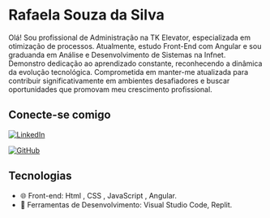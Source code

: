 # Rafaela Souza da Silva

 Olá! Sou profissional de Administração na TK Elevator, especializada em otimização de processos. Atualmente, estudo Front-End com Angular e sou graduanda em Análise e Desenvolvimento de Sistemas na Infnet. Demonstro dedicação ao aprendizado constante, reconhecendo a dinâmica da evolução tecnológica. Comprometida em manter-me atualizada para contribuir significativamente em ambientes desafiadores e buscar oportunidades que promovam meu crescimento profissional.
## Conecte-se comigo
[![LinkedIn](https://img.shields.io/badge/LinkedIn-000?style=for-the-badge&logo=linkedin&logoColor=0E76A8)](https://www.linkedin.com/in/rafaela-souza-da-silva-78438822b/)

[![GitHub](https://img.shields.io/badge/GitHub-000?style=for-the-badge&logo=GitHub&logoColor=0E76A8)](https://github.com/rssrafaela)

## Tecnologias

- 🌐 Front-end: Html , CSS , JavaScript , Angular.
- 🧰 Ferramentas de Desenvolvimento: Visual Studio Code, Replit.
